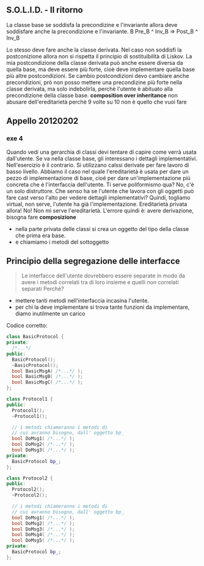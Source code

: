 ## S.O.L.I.D. - Il ritorno ##

La classe base se soddisfa la precondizine e l'invariante allora deve soddisfare anche la precondizione e l'invariante.
B  Pre_B ^ Inv_B => Post_B ^ Inv_B

Lo stesso deve fare anche la classe derivata. Nel caso non soddisfi la postconizione allora non si rispetta il principio di sostituibilità di Liskov. La mia postcondizione della classe derivata può anche essere diversa da quella base, ma deve essere più forte, cioè deve implementare quella base più altre postcondizioni. Se cambio postcondizioni devo cambiare anche precondizioni, prò non posso mettere
una precondizine più forte nella classe derivata, ma solo indebolirla, perchè l'utente è abituato alla precondizione della classe base.
**composition over inheritance** non abusare dell'ereditarietà perchè 9 volte su 10 non è quello che vuoi fare

## Appello 20120202 ##

### exe 4 ###

Quando vedi una gerarchia di classi devi tentare di capire come verrà usata dall'utente.  Se va nella classe base, gli interessano i dettagli implementativi. Nell'esercizio è il contrario. Si utilizzano calssi derivate per fare lavoro di basso livello. Abbiamo il caso nel quale l'ereditarietà è usata per dare un pezzo di implementazione di base, cioé per dare un'implementazione più concreta che è l'interfaccia dell'utente.
Ti serve poliformismo qua? No, c'è un solo distruttore. Che senso ha se l'utente che lavora con gli oggetti può fare cast verso l'alto per vedere dettagli implementativi?
Quindi, togliamo virtual, non serve, l'utente ha già l'implementazione. Ereditarietà privata allora! No! Non mi serve l'ereditarietà.
L'errore quindi è: avere derivazione, bisogna fare **composizione**

* nella parte privata delle classi si crea un oggetto del tipo della classe che prima era base.
* e chiamiamo i metodi del sottoggetto

## Principio della segregazione delle interfacce ##
> Le interfacce dell'utente dovrebbero essere separate in modo da avere i metodi correlati tra di loro insieme e quelli non correlati separati
Perchè?
* mettere tanti metodi nell'interfaccia incasina l'utente.
* per chi la deve implementare si trova tante funzioni da implementare, diamo inutilmente un carico

Codice corretto:

``` c++
class BasicProtocol {
private:
  /*...*/
public:
  BasicProtocol();
  ~BasicProtocol();
  bool BasicMsgA( /*...*/ );
  bool BasicMsgB( /*...*/ );
  bool BasicMsgC( /*...*/ );
};

class Protocol1 {
public:
  Protocol1();
  ~Protocol1();

  // i metodi chiameranno i metodi di
  // cui avranno bisogno, dall' oggetto bp_
  bool DoMsg1( /*...*/ );
  bool DoMsg2( /*...*/ );
  bool DoMsg3( /*...*/ );
private:
  BasicProtocol bp_;
};

class Protocol2 {
public:
  Protocol2();
  ~Protocol2();

  // i metodi chiameranno i metodi di
  // cui avranno bisogno, dall' oggetto bp_
  bool DoMsg1( /*...*/ );
  bool DoMsg2( /*...*/ );
  bool DoMsg3( /*...*/ );
  bool DoMsg4( /*...*/ );
  bool DoMsg5( /*...*/ );
private:
  BasicProtocol bp_;
};
```
